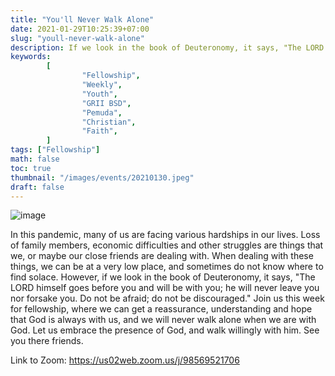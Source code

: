 ```yaml
---
title: "You'll Never Walk Alone"
date: 2021-01-29T10:25:39+07:00
slug: "youll-never-walk-alone"
description: If we look in the book of Deuteronomy, it says, "The LORD himself goes before you and will be with you; he will never leave you nor forsake you. Do not be afraid; do not be discouraged." 
keywords:
        [
                "Fellowship",
                "Weekly",
                "Youth",
                "GRII BSD",
                "Pemuda",
                "Christian",
                "Faith",
        ]
tags: ["Fellowship"]
math: false
toc: true
thumbnail: "/images/events/20210130.jpeg"
draft: false
---
```


![image](/images/events/20210130.jpeg)

In this pandemic, many of us are facing various hardships in our lives. Loss of family members, economic difficulties and other struggles are things that we, or maybe our close friends are dealing with. When dealing with these things, we can be at a very low place, and sometimes do not know where to find solace. However, if we look in the book of Deuteronomy, it says, "The LORD himself goes before you and will be with you; he will never leave you nor forsake you. Do not be afraid; do not be discouraged." Join us this week for fellowship, where we can get a reassurance, understanding and hope that God is always with us, and we will never walk alone when we are with God. Let us embrace the presence of God, and walk willingly with him. See you there friends.

Link to Zoom: https://us02web.zoom.us/j/98569521706
